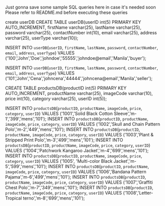 Just gonna save some sample SQL queries here in case it's needed soon
Please refer to README.md before executing these queries

create userDB
CREATE TABLE userDB(userID int(5) PRIMARY KEY AUTO_INCREMENT, firstName varchar(25), lastName varchar(25), password varchar(25), contactNumber int(10), email varchar(25), address varchar(25), userType varchar(10));

INSERT INTO `userDB`(`userID`, `firstName`, `lastName`, `password`, `contactNumber`, `email`, `address`, `userType`) VALUES ('100','John','Doe','johndoe','55555','johndoe@email','Manila','buyer');

INSERT INTO `userDB`(`userID`, `firstName`, `lastName`, `password`, `contactNumber`, `email`, `address`, `userType`) VALUES ('101','John','Cena','johncena','44444','johncena@email','Manila','seller');

CREATE TABLE productsDB(productID int(5) PRIMARY KEY AUTO_INCREMENT, productName varchar(25), imageCode varchar(10), price int(10), category varchar(25), userID int(5));

INSERT INTO `productsDB`(`productID`, `productName`, `imageCode`, `price`, `category`, `userID`) VALUES ('1001','Solid Black Cotton Sleeve','m-1','399','mens','101');
INSERT INTO `productsDB`(`productID`, `productName`, `imageCode`, `price`, `category`, `userID`) VALUES ('1002','Skull and Chain Pattern Polo','m-2','449','mens','101');
INSERT INTO `productsDB`(`productID`, `productName`, `imageCode`, `price`, `category`, `userID`) VALUES ('1003','Plant & Stripped Print Polo','m-3','499','mens','101');
INSERT INTO `productsDB`(`productID`, `productName`, `imageCode`, `price`, `category`, `userID`) VALUES ('1004','Patchwork Kangaroo Jacket','m-4','699','mens','101');
INSERT INTO `productsDB`(`productID`, `productName`, `imageCode`, `price`, `category`, `userID`) VALUES ('1005', 'Multi-color Black Jacket','m-5','599','mens','101');
INSERT INTO `productsDB`(`productID`, `productName`, `imageCode`, `price`, `category`, `userID`) VALUES ('1006','Bandana Pattern Pajama','m-6','499','mens','101');
INSERT INTO `productsDB`(`productID`, `productName`, `imageCode`, `price`, `category`, `userID`) VALUES ('1007','Graffiti Chest Polo','m-7','349','mens','101');
INSERT INTO `productsDB`(`productID`, `productName`, `imageCode`, `price`, `category`, `userID`) VALUES ('1008','Letter-Tropical terno','m-8','699','mens','101');